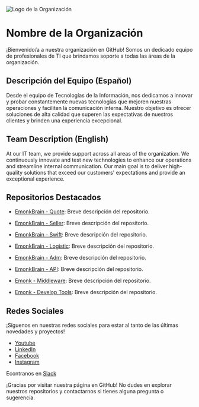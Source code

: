 ![Logo de la Organización](https://www.emonkonline.com/bundles/summatheme/emonk/images/logos/emonk_white.png)

# Nombre de la Organización

¡Bienvenido/a a nuestra organización en GitHub! Somos un dedicado equipo de profesionales de TI que brindamos soporte a todas las áreas de la organización.

## Descripción del Equipo (Español)

Desde el equipo de Tecnologías de la Información, nos dedicamos a innovar y probar constantemente nuevas tecnologías que mejoren nuestras operaciones y faciliten la comunicación interna. Nuestro objetivo es ofrecer soluciones de alta calidad que superen las expectativas de nuestros clientes y brinden una experiencia excepcional.

## Team Description (English)

At our IT team, we provide support across all areas of the organization. We continuously innovate and test new technologies to enhance our operations and streamline internal communication. Our main goal is to deliver high-quality solutions that exceed our customers' expectations and provide an exceptional experience.

## Repositorios Destacados

- [EmonkBrain - Quote](https://github.com/Emonk-IT/shrpa_quotes): Breve descripción del repositorio.
- [EmonkBrain - Seller](https://github.com/Emonk-IT/shrpa_seller): Breve descripción del repositorio.
- [EmonkBrain - Swift](https://github.com/Emonk-IT/shrpa_swift): Breve descripción del repositorio.
- [EmonkBrain - Logistic](https://github.com/Emonk-IT/shrpa_logistic): Breve descripción del repositorio.
- [EmonkBrain - Adm](https://github.com/Emonk-IT/shrpa_adm): Breve descripción del repositorio.

- [EmonkBrain - API](https://github.com/Emonk-IT/sherpa-api): Breve descripción del repositorio.

- [Emonk - Middleware](https://github.com/Emonk-IT/e-middleware): Breve descripción del repositorio.

- [Emonk - Develop Tools](https://github.com/Emonk-IT/develop-tools): Breve descripción del repositorio.

## Redes Sociales

¡Síguenos en nuestras redes sociales para estar al tanto de las últimas novedades y proyectos!

- [Youtube](https://www.youtube.com/channel/UCptbRvC1JTZhna2PSuHZFRA)
- [LinkedIn](https://www.linkedin.com/company/emonkonline)
- [Facebook](https://www.facebook.com/emonkonline)
- [Instagram](https://www.instagram.com/emonkonline/?hl=es)

Econtranos en [Slack](https://emonk.slack.com/archives/C03N8357PPU)

¡Gracias por visitar nuestra página en GitHub! No dudes en explorar nuestros repositorios y contactarnos si tienes alguna pregunta o sugerencia.
